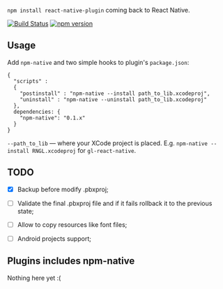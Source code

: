 `npm install react-native-plugin` coming back to React Native.

[![Build Status](https://travis-ci.org/ptmt/npm-native.svg)](https://travis-ci.org/ptmt/npm-native)
[![npm version](https://badge.fury.io/js/npm-native.svg)](https://badge.fury.io/js/npm-native)

## Usage

Add `npm-native` and two simple hooks to plugin's `package.json`:

```
{
  "scripts" :
  {
    "postinstall" : "npm-native --install path_to_lib.xcodeproj",
    "uninstall" : "npm-native --uninstall path_to_lib.xcodeproj"
  },
  dependencies: {
    "npm-native": "0.1.x"
  }
}
```
`--path_to_lib` — where your XCode project is placed.
E.g. `npm-native --install RNGL.xcodeproj` for `gl-react-native`.

## TODO

- [x] Backup before modify .pbxproj;

- [ ] Validate the final .pbxproj file and if it fails rollback it to the previous state;

- [ ] Allow to copy resources like font files;

- [ ] Android projects support;

## Plugins includes npm-native

Nothing here yet :(
